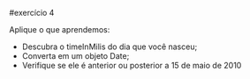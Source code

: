 #exercício 4

Aplique o que aprendemos:
- Descubra o timeInMilis do dia que você nasceu;
- Converta em um objeto Date;
- Verifique se ele é anterior ou posterior a 15 de maio 
  de 2010